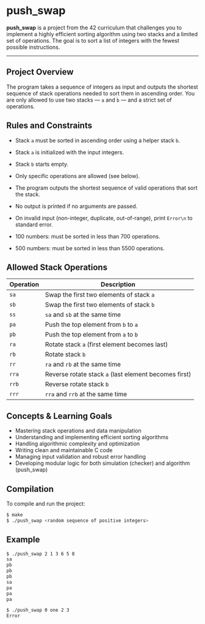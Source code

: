 # push_swap

**push_swap** is a project from the 42 curriculum that challenges you to implement a highly efficient sorting algorithm using two stacks and a limited set of operations. The goal is to sort a list of integers with the fewest possible instructions.


---


## Project Overview

The program takes a sequence of integers as input and outputs the shortest sequence of stack operations needed to sort them in ascending order. You are only allowed to use two stacks — `a` and `b` — and a strict set of operations.


## Rules and Constraints

- Stack `a` must be sorted in ascending order using a helper stack `b`.
- Stack `a` is initialized with the input integers.
- Stack `b` starts empty.
- Only specific operations are allowed (see below).
- The program outputs the shortest sequence of valid operations that sort the stack.
- No output is printed if no arguments are passed.
- On invalid input (non-integer, duplicate, out-of-range), print `Error\n` to standard error.

- 100 numbers: must be sorted in less than 700 operations.
- 500 numbers: must be sorted in less than 5500 operations.


## Allowed Stack Operations

| Operation | Description |
|----------|-------------|
| `sa`     | Swap the first two elements of stack `a` |
| `sb`     | Swap the first two elements of stack `b` |
| `ss`     | `sa` and `sb` at the same time |
| `pa`     | Push the top element from `b` to `a` |
| `pb`     | Push the top element from `a` to `b` |
| `ra`     | Rotate stack `a` (first element becomes last) |
| `rb`     | Rotate stack `b` |
| `rr`     | `ra` and `rb` at the same time |
| `rra`    | Reverse rotate stack `a` (last element becomes first) |
| `rrb`    | Reverse rotate stack `b` |
| `rrr`    | `rra` and `rrb` at the same time |


## Concepts & Learning Goals

- Mastering stack operations and data manipulation
- Understanding and implementing efficient sorting algorithms
- Handling algorithmic complexity and optimization
- Writing clean and maintainable C code
- Managing input validation and robust error handling
- Developing modular logic for both simulation (checker) and algorithm (push_swap)


## Compilation

To compile and run the project:

```bash
$ make
$ ./push_swap <random sequence of positive integers>
```


## Example

```bash
$ ./push_swap 2 1 3 6 5 8
sa
pb
pb
pb
sa
pa
pa
pa

$ ./push_swap 0 one 2 3
Error
